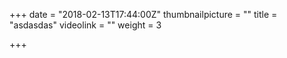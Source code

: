 +++
date = "2018-02-13T17:44:00Z"
thumbnailpicture = ""
title = "asdasdas"
videolink = ""
weight = 3

+++
